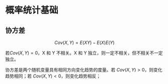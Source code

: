 # 概率统计基础

## 协方差

$$Cov(X,Y)=E(XY)-E(X)E(Y)$$

若$Cov(X,Y)=0$，X 和 Y 不相关。X 和 Y 独立，则一定不相关，但不相关不一定独立。

协方差是两个随机变量具有相同方向变化趋势的度量。若 $Cov(X,Y)>0$，则变化趋势相同；若 $Cov(X,Y)<0$，则变化趋势相反；


